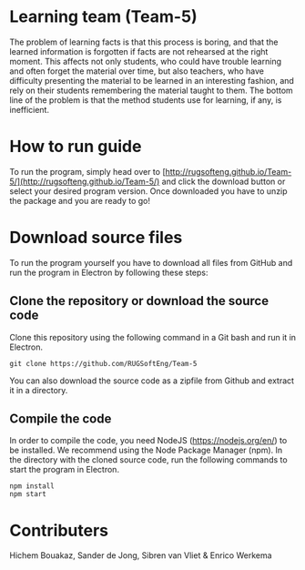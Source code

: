 # Learning team (Team-5)
The problem of learning facts is that this process is boring, and that the learned information is forgotten if facts are not rehearsed at the right moment. This affects not only students, who could have trouble learning and often forget the material over time, but also teachers, who have difficulty presenting the material to be learned in an interesting fashion, and rely on their students remembering the material taught to them. The bottom line of the problem is that the method students use for learning, if any, is inefficient. 

# How to run guide

To run the program, simply head over to [http://rugsofteng.github.io/Team-5/](http://rugsofteng.github.io/Team-5/) and click the download button or select your desired program version. Once downloaded you have to unzip the package and you are ready to go!

# Download source files
To run the program yourself you have to download all files from GitHub and run the program in Electron by following these steps:
## Clone the repository or download the source code
Clone this repository using the following command in a Git bash and run it in Electron.

```
git clone https://github.com/RUGSoftEng/Team-5
```
You can also download the source code as a zipfile from Github and extract it in a directory.

## Compile the code
In order to compile the code, you need NodeJS (https://nodejs.org/en/) to be installed. We recommend using the Node Package Manager (npm). In the directory with the cloned source code, run the following commands to start the program in Electron.

```
npm install
npm start
```

# Contributers
Hichem Bouakaz, Sander de Jong, Sibren van Vliet & Enrico Werkema



